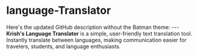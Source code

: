 # language-Translator
Here's the updated GitHub description without the Batman theme:  ---  **Krish's Language Translator** is a simple, user-friendly text translation tool. Instantly translate between languages, making communication easier for travelers, students, and language enthusiasts.

